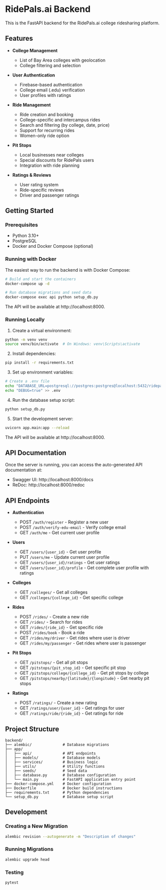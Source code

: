 # RidePals.ai Backend

This is the FastAPI backend for the RidePals.ai college ridesharing platform.

## Features

- **College Management**
  - List of Bay Area colleges with geolocation
  - College filtering and selection

- **User Authentication**
  - Firebase-based authentication
  - College email (.edu) verification
  - User profiles with ratings

- **Ride Management**
  - Ride creation and booking
  - College-specific and intercampus rides
  - Search and filtering (by college, date, price)
  - Support for recurring rides
  - Women-only ride option

- **Pit Stops**
  - Local businesses near colleges
  - Special discounts for RidePals users
  - Integration with ride planning

- **Ratings & Reviews**
  - User rating system
  - Ride-specific reviews
  - Driver and passenger ratings

## Getting Started

### Prerequisites

- Python 3.10+
- PostgreSQL
- Docker and Docker Compose (optional)

### Running with Docker

The easiest way to run the backend is with Docker Compose:

```bash
# Build and start the containers
docker-compose up -d

# Run database migrations and seed data
docker-compose exec api python setup_db.py
```

The API will be available at http://localhost:8000.

### Running Locally

1. Create a virtual environment:

```bash
python -m venv venv
source venv/bin/activate  # On Windows: venv\Scripts\activate
```

2. Install dependencies:

```bash
pip install -r requirements.txt
```

3. Set up environment variables:

```bash
# Create a .env file
echo "DATABASE_URL=postgresql://postgres:postgres@localhost:5432/ridepals" > .env
echo "DEBUG=true" >> .env
```

4. Run the database setup script:

```bash
python setup_db.py
```

5. Start the development server:

```bash
uvicorn app.main:app --reload
```

The API will be available at http://localhost:8000.

## API Documentation

Once the server is running, you can access the auto-generated API documentation at:

- Swagger UI: http://localhost:8000/docs
- ReDoc: http://localhost:8000/redoc

## API Endpoints

- **Authentication**
  - POST `/auth/register` - Register a new user
  - POST `/auth/verify-edu-email` - Verify college email
  - GET `/auth/me` - Get current user profile

- **Users**
  - GET `/users/{user_id}` - Get user profile
  - PUT `/users/me` - Update current user profile
  - GET `/users/{user_id}/ratings` - Get user ratings
  - GET `/users/{user_id}/profile` - Get complete user profile with ratings

- **Colleges**
  - GET `/colleges/` - Get all colleges
  - GET `/colleges/{college_id}` - Get specific college

- **Rides**
  - POST `/rides/` - Create a new ride
  - GET `/rides/` - Search for rides
  - GET `/rides/{ride_id}` - Get specific ride
  - POST `/rides/book` - Book a ride
  - GET `/rides/my/driver` - Get rides where user is driver
  - GET `/rides/my/passenger` - Get rides where user is passenger

- **Pit Stops**
  - GET `/pitstops/` - Get all pit stops
  - GET `/pitstops/{pit_stop_id}` - Get specific pit stop
  - GET `/pitstops/college/{college_id}` - Get pit stops by college
  - GET `/pitstops/nearby/{latitude}/{longitude}` - Get nearby pit stops

- **Ratings**
  - POST `/ratings/` - Create a new rating
  - GET `/ratings/user/{user_id}` - Get ratings for user
  - GET `/ratings/ride/{ride_id}` - Get ratings for ride

## Project Structure

```
backend/
├── alembic/              # Database migrations
├── app/
│   ├── api/              # API endpoints
│   ├── models/           # Database models
│   ├── services/         # Business logic
│   ├── utils/            # Utility functions
│   ├── seeds/            # Seed data
│   ├── database.py       # Database configuration
│   └── main.py           # FastAPI application entry point
├── docker-compose.yml    # Docker configuration
├── Dockerfile            # Docker build instructions
├── requirements.txt      # Python dependencies
└── setup_db.py           # Database setup script
```

## Development

### Creating a New Migration

```bash
alembic revision --autogenerate -m "Description of changes"
```

### Running Migrations

```bash
alembic upgrade head
```

### Testing

```bash
pytest
``` 